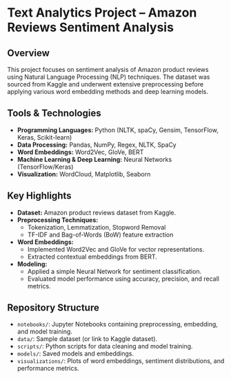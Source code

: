 # Text Analytics Project – Amazon Reviews Sentiment Analysis

## Overview
This project focuses on sentiment analysis of Amazon product reviews using Natural Language Processing (NLP) techniques. The dataset was sourced from Kaggle and underwent extensive preprocessing before applying various word embedding methods and deep learning models.

## Tools & Technologies
- **Programming Languages:** Python (NLTK, spaCy, Gensim, TensorFlow, Keras, Scikit-learn)
- **Data Processing:** Pandas, NumPy, Regex, NLTK, SpaCy
- **Word Embeddings:** Word2Vec, GloVe, BERT
- **Machine Learning & Deep Learning:** Neural Networks (TensorFlow/Keras)
- **Visualization:** WordCloud, Matplotlib, Seaborn

## Key Highlights
- **Dataset:** Amazon product reviews dataset from Kaggle.
- **Preprocessing Techniques:**
  - Tokenization, Lemmatization, Stopword Removal
  - TF-IDF and Bag-of-Words (BoW) feature extraction
- **Word Embeddings:**
  - Implemented Word2Vec and GloVe for vector representations.
  - Extracted contextual embeddings from BERT.
- **Modeling:**
  - Applied a simple Neural Network for sentiment classification.
  - Evaluated model performance using accuracy, precision, and recall metrics.

## Repository Structure
- `notebooks/`: Jupyter Notebooks containing preprocessing, embedding, and model training.
- `data/`: Sample dataset (or link to Kaggle dataset).
- `scripts/`: Python scripts for data cleaning and model training.
- `models/`: Saved models and embeddings.
- `visualizations/`: Plots of word embeddings, sentiment distributions, and performance metrics.
